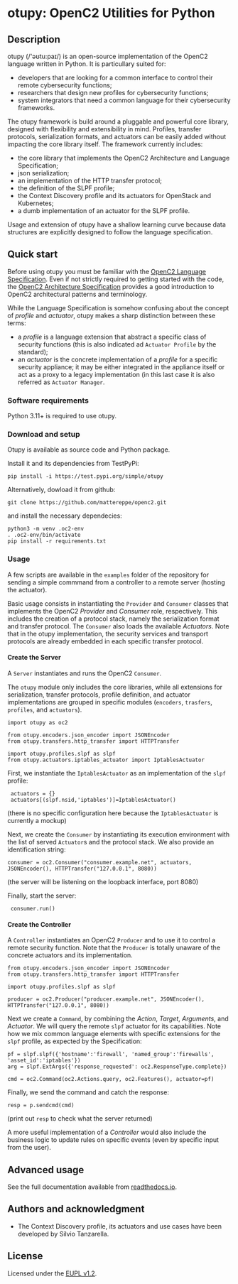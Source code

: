 # otupy: OpenC2 Utilities for Python

## Description

otupy (/'əʊtu:paɪ/) is an open-source implementation of the OpenC2 language written in Python. It is particullary suited for:
- developers that are looking for a common interface to control their remote cybersecurity functions;
- researchers that design new profiles for cybersecurity functions;
- system integrators that need a common language for their cybersecurity frameworks. 

The otupy framework is build around a pluggable and powerful core library, designed with flexibility and extensibility in mind. Profiles, transfer protocols, serialization formats, and actuators can be easily added without impacting the core library itself. The framework currently includes:
- the core library that  implements the OpenC2 Architecture and Language Specification;
- json serialization;
- an implementation of the HTTP transfer protocol;
- the definition of the SLPF profile;
- the Context Discovery profile and its actuators for OpenStack and Kubernetes;
- a dumb implementation of an actuator for the SLPF profile.

Usage and extension of otupy have a shallow learning curve because data structures are explicitly designed to follow the language specification.


## Quick start

Before using otupy you must be familiar with the [OpenC2 Language Specification](https://docs.oasis-open.org/openc2/oc2ls/v1.0/cs02/oc2ls-v1.0-cs02.pdf). Even if not strictly required to getting started with the code, the [OpenC2 Architecture Specification](https://docs.oasis-open.org/openc2/oc2arch/v1.0/cs01/oc2arch-v1.0-cs01.pdf) provides a good introduction to OpenC2 architectural patterns and terminology.

While the Language Specification is somehow confusing about the concept of _profile_ and _actuator_, otupy makes a sharp distinction between these terms:
- a _profile_ is a language extension that abstract a specific class of security functions (this is also indicated ad `Actuator Profile` by the standard);
- an  _actuator_ is the concrete implementation of a _profile_ for a specific security appliance; it may be either integrated in the appliance itself or act as a proxy to a legacy implementation (in this last case it is also referred as `Actuator Manager`.

### Software requirements

Python 3.11+ is required to use otupy.

### Download and setup

Otupy is available as source code and Python package. 

Install it and its dependencies from TestPyPi:
```
pip install -i https://test.pypi.org/simple/otupy
```

Alternatively, dowload it from github:
```
git clone https://github.com/mattereppe/openc2.git
```
and install the necessary dependecies:
```
python3 -m venv .oc2-env
. .oc2-env/bin/activate
pip install -r requirements.txt
```

### Usage 

A few scripts are available in the `examples` folder of the repository for sending a simple commmand from a controller to a remote server (hosting the actuator). 

Basic usage consists in instantiating the `Provider` and `Consumer` classes that implements the OpenC2 _Provider_ and _Consumer_ role, respectively. This includes the creation of a protocol stack, namely the serialization format and transfer protocol. The `Consumer` also loads the available _Actuators_. Note that in the otupy implementation, the security services and transport protocols are already embedded in each specific transfer protocol.


#### Create the Server

A `Server` instantiates and runs the OpenC2 `Consumer`.

The `otupy` module only includes the core libraries, while all extensions for serialization, transfer protocols, profile definition, and actuator implementations are grouped in specific modules (`encoders`, `trasfers`, `profiles`, and `actuators`). 
```
import otupy as oc2

from otupy.encoders.json_encoder import JSONEncoder
from otupy.transfers.http_transfer import HTTPTransfer

import otupy.profiles.slpf as slpf
from otupy.actuators.iptables_actuator import IptablesActuator
```

First, we instantiate the `IptablesActuator` as an implementation of the `slpf` profile:
```
 actuators = {}
 actuators[(slpf.nsid,'iptables')]=IptablesActuator()
```
(there is no specific configuration here because the `IptablesActuator` is currently a mockup)

Next, we create the `Consumer` by instantiating its execution environment with the list of served `Actuator`s and the protocol stack. We also provide an identification string:
```
consumer = oc2.Consumer("consumer.example.net", actuators, JSONEncoder(), HTTPTransfer("127.0.0.1", 8080))
```
(the server will be listening on the loopback interface, port 8080)

Finally, start the server:
```
 consumer.run()
```

#### Create the Controller

A `Controller` instantiates an OpenC2 `Producer` and to use it to control a remote security function. Note that the `Producer` is totally unaware of the concrete actuators and its implementation.
```
from otupy.encoders.json_encoder import JSONEncoder
from otupy.transfers.http_transfer import HTTPTransfer

import otupy.profiles.slpf as slpf

producer = oc2.Producer("producer.example.net", JSONEncoder(), HTTPTransfer("127.0.0.1", 8080))
```

Next we create a `Command`, by combining the _Action_, _Target_, _Arguments_, and _Actuator_. We will query the remote `slpf` actuator for its capabilities. Note how we mix common language elements with specific extensions for the `slpf` profile, as expected by the Specification:
```
pf = slpf.slpf({'hostname':'firewall', 'named_group':'firewalls', 'asset_id':'iptables'})
arg = slpf.ExtArgs({'response_requested': oc2.ResponseType.complete})
 
cmd = oc2.Command(oc2.Actions.query, oc2.Features(), actuator=pf)
```

Finally, we send the command and catch the response:
```
resp = p.sendcmd(cmd)
```
(print out `resp` to check what the server returned)

A more useful implementation of a _Controller_ would also include the business logic to update rules on specific events (even by specific input from the user).


## Advanced usage

See the full documentation available from [readthedocs.io](https://otupy.readthedocs.io).


## Authors and acknowledgment

- The Context Discovery profile, its actuators and use cases have been developed by Silvio Tanzarella.

## License

Licensed under the [EUPL v1.2](https://eupl.eu/1.2/en/).


